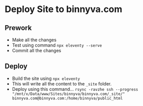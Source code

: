 # Deploy Site to binnyva.com

## Prework

- Make all the changes
- Test using command `npx eleventy --serve`
- Commit all the changes

## Deploy

- Build the site using `npx eleventy`
- This will write all the content to the `_site` folder.
- Deploy using this command...
`rsync -ravzhe ssh --progress "/mnt/x/Data/www/Sites/binnyva/binnyva.com/_site/" binnyva.com@binnyva.com:/home/binnyva/public_html`
